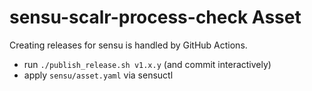# sensu-scalr-process-check Asset

Creating releases for sensu is handled by GitHub Actions.

- run `./publish_release.sh v1.x.y` (and commit interactively)
- apply `sensu/asset.yaml` via sensuctl